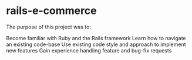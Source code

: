 # rails-e-commerce
The purpose of this project was to:

Become familiar with Ruby and the Rails framework
Learn how to navigate an existing code-base
Use existing code style and approach to implement new features
Gain experience handling feature and bug-fix requests
